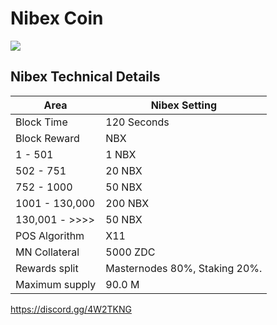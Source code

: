 # Nibex Coin

![](https://cdn.discordapp.com/attachments/462273265902026772/462720650344136705/Nibex-Logo-256.png)


## Nibex Technical Details

| Area | Nibex Setting |
| ------ | ------ |
| Block Time | 120 Seconds |
| Block Reward | NBX |
| 1 - 501 | 1 NBX |
| 502 - 751 | 20 NBX |
| 752 - 1000 | 50 NBX |
| 1001 - 130,000| 200 NBX |
| 130,001 - >>>> | 50 NBX |
| POS Algorithm | X11 |
| MN Collateral | 5000 ZDC |
| Rewards split | Masternodes 80%, Staking 20%. 
| Maximum supply | 90.0 M |


https://discord.gg/4W2TKNG